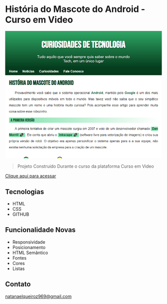 # História do Mascote do Android - Curso em Video
![preview](preview.png)

> Projeto Construido Durante o curso da plataforma Curso em Video

[Clique aqui para acessar](https://natandavinci.github.io/Android/)

## Tecnologias

- HTML
- CSS
- GITHUB

## Funcionalidade Novas

- Responsividade
- Posicionamento
- HTML Semântico
- Fontes
- Cores
- Listas


## Contato
 natanaelqueiroz969@gmail.com
